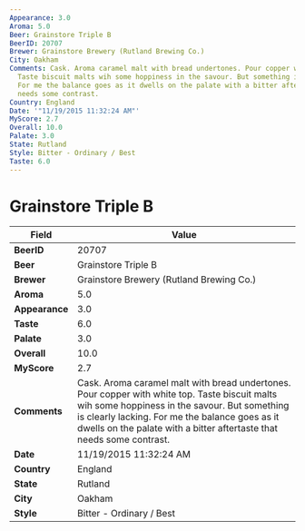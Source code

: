 ```yaml
---
Appearance: 3.0
Aroma: 5.0
Beer: Grainstore Triple B
BeerID: 20707
Brewer: Grainstore Brewery (Rutland Brewing Co.)
City: Oakham
Comments: Cask. Aroma caramel malt with bread undertones. Pour copper with white top.
  Taste biscuit malts wih some hoppiness in the savour. But something is clearly lacking.
  For me the balance goes as it dwells on the palate with a bitter aftertaste that
  needs some contrast.
Country: England
Date: '"11/19/2015 11:32:24 AM"'
MyScore: 2.7
Overall: 10.0
Palate: 3.0
State: Rutland
Style: Bitter - Ordinary / Best
Taste: 6.0
---
```


# Grainstore Triple B

| Field         | Value |
|---------------|-------|
| **BeerID** | 20707 |
| **Beer** | Grainstore Triple B |
| **Brewer** | Grainstore Brewery (Rutland Brewing Co.) |
| **Aroma** | 5.0 |
| **Appearance** | 3.0 |
| **Taste** | 6.0 |
| **Palate** | 3.0 |
| **Overall** | 10.0 |
| **MyScore** | 2.7 |
| **Comments** | Cask. Aroma caramel malt with bread undertones. Pour copper with white top. Taste biscuit malts wih some hoppiness in the savour. But something is clearly lacking. For me the balance goes as it dwells on the palate with a bitter aftertaste that needs some contrast. |
| **Date** | 11/19/2015 11:32:24 AM |
| **Country** | England |
| **State** | Rutland |
| **City** | Oakham |
| **Style** | Bitter - Ordinary / Best |
